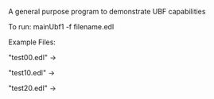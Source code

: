 
A general purpose program to demonstrate UBF capabilities

To run:
   mainUbf1 -f filename.edl

Example Files:


   "test00.edl" ->



   "test10.edl" ->



   "test20.edl" ->

